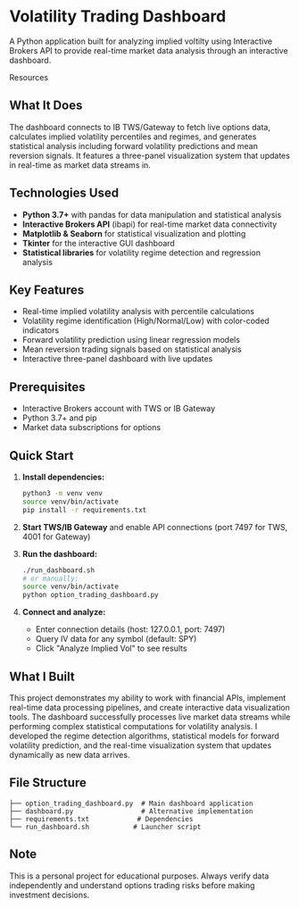 # Volatility Trading Dashboard

A Python application built for analyzing implied voltilty using Interactive Brokers API to provide real-time market data analysis through an interactive dashboard.

Resources

## What It Does

The dashboard connects to IB TWS/Gateway to fetch live options data, calculates implied volatility percentiles and regimes, and generates statistical analysis including forward volatility predictions and mean reversion signals. It features a three-panel visualization system that updates in real-time as market data streams in.

## Technologies Used

- **Python 3.7+** with pandas for data manipulation and statistical analysis
- **Interactive Brokers API** (ibapi) for real-time market data connectivity
- **Matplotlib & Seaborn** for statistical visualization and plotting
- **Tkinter** for the interactive GUI dashboard
- **Statistical libraries** for volatility regime detection and regression analysis

## Key Features

- Real-time implied volatility analysis with percentile calculations
- Volatility regime identification (High/Normal/Low) with color-coded indicators
- Forward volatility prediction using linear regression models
- Mean reversion trading signals based on statistical analysis
- Interactive three-panel dashboard with live updates

## Prerequisites

- Interactive Brokers account with TWS or IB Gateway
- Python 3.7+ and pip
- Market data subscriptions for options

## Quick Start

1. **Install dependencies:**
   ```bash
   python3 -m venv venv
   source venv/bin/activate
   pip install -r requirements.txt
   ```

2. **Start TWS/IB Gateway** and enable API connections (port 7497 for TWS, 4001 for Gateway)

3. **Run the dashboard:**
   ```bash
   ./run_dashboard.sh
   # or manually:
   source venv/bin/activate
   python option_trading_dashboard.py
   ```

4. **Connect and analyze:**
   - Enter connection details (host: 127.0.0.1, port: 7497)
   - Query IV data for any symbol (default: SPY)
   - Click "Analyze Implied Vol" to see results

## What I Built

This project demonstrates my ability to work with financial APIs, implement real-time data processing pipelines, and create interactive data visualization tools. The dashboard successfully processes live market data streams while performing complex statistical computations for volatility analysis. I developed the regime detection algorithms, statistical models for forward volatility prediction, and the real-time visualization system that updates dynamically as new data arrives.

## File Structure

```
├── option_trading_dashboard.py  # Main dashboard application
├── dashboard.py                 # Alternative implementation
├── requirements.txt            # Dependencies
└── run_dashboard.sh           # Launcher script
```

## Note

This is a personal project for educational purposes. Always verify data independently and understand options trading risks before making investment decisions. 
